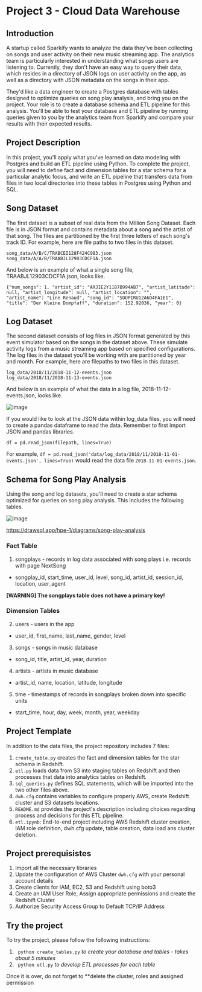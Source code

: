 # Project 3 - Cloud Data Warehouse

## Introduction
A startup called Sparkify wants to analyze the data they've been collecting on songs and user activity on their new music streaming app. The analytics team is particularly interested in understanding what songs users are listening to. Currently, they don't have an easy way to query their data, which resides in a directory of JSON logs on user activity on the app, as well as a directory with JSON metadata on the songs in their app.

They'd like a data engineer to create a Postgres database with tables designed to optimize queries on song play analysis, and bring you on the project. Your role is to create a database schema and ETL pipeline for this analysis. You'll be able to test your database and ETL pipeline by running queries given to you by the analytics team from Sparkify and compare your results with their expected results.

## Project Description
In this project, you'll apply what you've learned on data modeling with Postgres and build an ETL pipeline using Python. To complete the project, you will need to define fact and dimension tables for a star schema for a particular analytic focus, and write an ETL pipeline that transfers data from files in two local directories into these tables in Postgres using Python and SQL.
  
## Song Dataset
The first dataset is a subset of real data from the Million Song Dataset. Each file is in JSON format and contains metadata about a song and the artist of that song. The files are partitioned by the first three letters of each song's track ID. For example, here are file paths to two files in this dataset.
```
song_data/A/B/C/TRABCEI128F424C983.json
song_data/A/A/B/TRAABJL12903CDCF1A.json
```
And below is an example of what a single song file, TRAABJL12903CDCF1A.json, looks like.
```
{"num_songs": 1, "artist_id": "ARJIE2Y1187B994AB7", "artist_latitude": null, "artist_longitude": null, "artist_location": "", 
"artist_name": "Line Renaud", "song_id": "SOUPIRU12A6D4FA1E1", "title": "Der Kleine Dompfaff", "duration": 152.92036, "year": 0}
```

## Log Dataset
The second dataset consists of log files in JSON format generated by this event simulator based on the songs in the dataset above. These simulate activity logs from a music streaming app based on specified configurations.
The log files in the dataset you'll be working with are partitioned by year and month. For example, here are filepaths to two files in this dataset.
```
log_data/2018/11/2018-11-12-events.json
log_data/2018/11/2018-11-13-events.json
```
And below is an example of what the data in a log file, 2018-11-12-events.json, looks like.

![image](https://user-images.githubusercontent.com/70199241/172784478-a2c568d5-640e-48a2-911e-d0fc41c2b517.png)

If you would like to look at the JSON data within log_data files, you will need to create a pandas dataframe to read the data. Remember to first import JSON and pandas libraries.
```
df = pd.read_json(filepath, lines=True)
```
For example, ```df = pd.read_json('data/log_data/2018/11/2018-11-01-events.json', lines=True)``` would read the data file ```2018-11-01-events.json```.

## Schema for Song Play Analysis
Using the song and log datasets, you'll need to create a star schema optimized for queries on song play analysis. This includes the following tables.

![image](https://user-images.githubusercontent.com/70199241/173021524-f640fc75-532f-4b47-a263-7d6a15c5a084.png)

https://drawsql.app/hpe-1/diagrams/song-play-analysis

### Fact Table
1. songplays - records in log data associated with song plays i.e. records with page NextSong
- songplay_id, start_time, user_id, level, song_id, artist_id, session_id, location, user_agent

**[WARNING] The songplays table does not have a primary key!**  

### Dimension Tables
2. users - users in the app
  - user_id, first_name, last_name, gender, level    
3. songs - songs in music database
  - song_id, title, artist_id, year, duration    
4. artists - artists in music database
  - artist_id, name, location, latitude, longitude  
5. time - timestamps of records in songplays broken down into specific units
  - start_time, hour, day, week, month, year, weekday

## Project Template
In addition to the data files, the project repository includes 7 files:
1. ```create_table.py``` creates the fact and dimension tables for the star schema in Redshift.
2. ```etl.py``` loads data from S3 into staging tables on Redshift and then processes that data into analytics tables on Redshift.
3. ```sql_queries.py``` defines SQL statements, which will be imported into the two other files above.
4. ```dwh.cfg``` contains variables to configure properly AWS, create Redshift cluster and S3 datasets locations.
5. ```README.md``` provides the project's description including choices regarding process and decisions for this ETL pipeline.
6. ```etl.ipynb```: End-to-end project including AWS Redshift cluster creation, IAM role definition, dwh.cfg update, table creation, data load ans cluster deletion.

## Project prerequisistes
1. Import all the necessary libraries
2. Update the configuration of AWS Cluster ```dwh.cfg``` with your personal account details
3. Create clients for IAM, EC2, S3 and Redshift using boto3
4. Create an IAM User Role, Assign appropriate permissions and create the Redshift Cluster
5. Authorize Security Access Group to Default TCP/IP Address

## Try the project
To try the project, please follow the following instructions:
1. ``` python create_tables.py``` *to create your database and tables - takes about 5 minutes*
2. ``` python etl.py``` *to develop ETL processes for each table*

Once it is over, do not forget to **delete the cluster, roles and assigned permission
